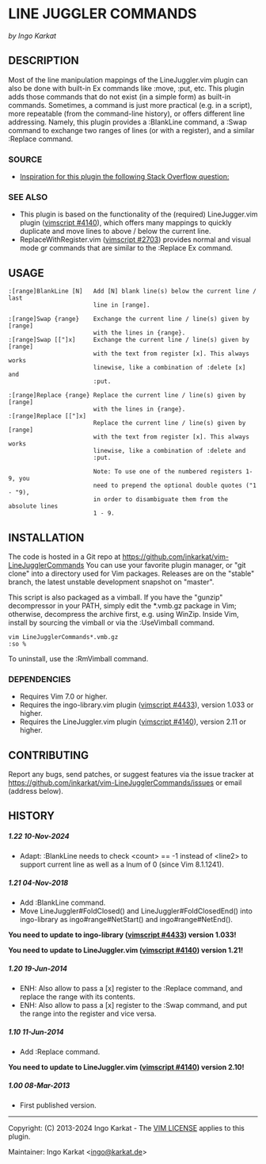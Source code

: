 LINE JUGGLER COMMANDS
===============================================================================
_by Ingo Karkat_

DESCRIPTION
------------------------------------------------------------------------------

Most of the line manipulation mappings of the LineJuggler.vim plugin can
also be done with built-in Ex commands like :move, :put, etc. This plugin
adds those commands that do not exist (in a simple form) as built-in commands.
Sometimes, a command is just more practical (e.g. in a script), more
repeatable (from the command-line history), or offers different line
addressing.
Namely, this plugin provides a :BlankLine command, a :Swap command to
exchange two ranges of lines (or with a register), and a similar :Replace
command.

### SOURCE

- [Inspiration for this plugin the following Stack Overflow question:](http://stackoverflow.com/questions/15296393/line-swapping-in-vim/15298132)

### SEE ALSO

- This plugin is based on the functionality of the (required) LineJugger.vim
  plugin ([vimscript #4140](http://www.vim.org/scripts/script.php?script_id=4140)), which offers many mappings to quickly duplicate
  and move lines to above / below the current line.
- ReplaceWithRegister.vim ([vimscript #2703](http://www.vim.org/scripts/script.php?script_id=2703)) provides normal and visual mode
  gr commands that are similar to the :Replace Ex command.

USAGE
------------------------------------------------------------------------------

    :[range]BlankLine [N]   Add [N] blank line(s) below the current line / last
                            line in [range].

    :[range]Swap {range}    Exchange the current line / line(s) given by [range]
                            with the lines in {range}.
    :[range]Swap [["]x]     Exchange the current line / line(s) given by [range]
                            with the text from register [x]. This always works
                            linewise, like a combination of :delete [x] and
                            :put.

    :[range]Replace {range} Replace the current line / line(s) given by [range]
                            with the lines in {range}.
    :[range]Replace [["]x]
                            Replace the current line / line(s) given by [range]
                            with the text from register [x]. This always works
                            linewise, like a combination of :delete and
                            :put.

                            Note: To use one of the numbered registers 1-9, you
                            need to prepend the optional double quotes ("1 - "9),
                            in order to disambiguate them from the absolute lines
                            1 - 9.

INSTALLATION
------------------------------------------------------------------------------

The code is hosted in a Git repo at
    https://github.com/inkarkat/vim-LineJugglerCommands
You can use your favorite plugin manager, or "git clone" into a directory used
for Vim packages. Releases are on the "stable" branch, the latest unstable
development snapshot on "master".

This script is also packaged as a vimball. If you have the "gunzip"
decompressor in your PATH, simply edit the \*.vmb.gz package in Vim; otherwise,
decompress the archive first, e.g. using WinZip. Inside Vim, install by
sourcing the vimball or via the :UseVimball command.

    vim LineJugglerCommands*.vmb.gz
    :so %

To uninstall, use the :RmVimball command.

### DEPENDENCIES

- Requires Vim 7.0 or higher.
- Requires the ingo-library.vim plugin ([vimscript #4433](http://www.vim.org/scripts/script.php?script_id=4433)), version 1.033 or
  higher.
- Requires the LineJuggler.vim plugin ([vimscript #4140](http://www.vim.org/scripts/script.php?script_id=4140)), version 2.11 or
  higher.

CONTRIBUTING
------------------------------------------------------------------------------

Report any bugs, send patches, or suggest features via the issue tracker at
https://github.com/inkarkat/vim-LineJugglerCommands/issues or email (address
below).

HISTORY
------------------------------------------------------------------------------

##### 1.22    10-Nov-2024
- Adapt: :BlankLine needs to check &lt;count&gt; == -1 instead of &lt;line2&gt; to
  support current line as well as a lnum of 0 (since Vim 8.1.1241).

##### 1.21    04-Nov-2018
- Add :BlankLine command.
- Move LineJuggler#FoldClosed() and LineJuggler#FoldClosedEnd() into
  ingo-library as ingo#range#NetStart() and ingo#range#NetEnd().

__You need to update to ingo-library ([vimscript #4433](http://www.vim.org/scripts/script.php?script_id=4433)) version 1.033!__

__You need to update to LineJuggler.vim ([vimscript #4140](http://www.vim.org/scripts/script.php?script_id=4140)) version 1.21!__

##### 1.20    19-Jun-2014
- ENH: Also allow to pass a [x] register to the :Replace command, and replace
  the range with its contents.
- ENH: Also allow to pass a [x] register to the :Swap command, and put the
  range into the register and vice versa.

##### 1.10    11-Jun-2014
- Add :Replace command.

__You need to update to LineJuggler.vim ([vimscript #4140](http://www.vim.org/scripts/script.php?script_id=4140)) version 2.10!__

##### 1.00    08-Mar-2013
- First published version.

------------------------------------------------------------------------------
Copyright: (C) 2013-2024 Ingo Karkat -
The [VIM LICENSE](http://vimdoc.sourceforge.net/htmldoc/uganda.html#license) applies to this plugin.

Maintainer:     Ingo Karkat &lt;ingo@karkat.de&gt;

